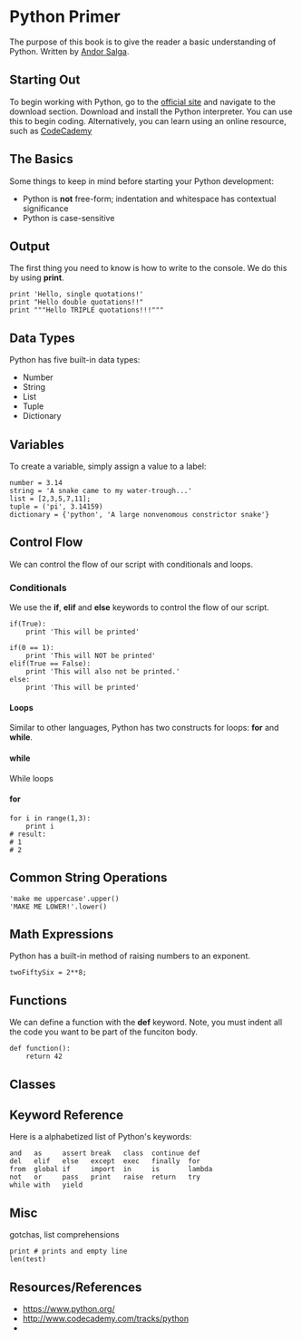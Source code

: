 # Python Primer
The purpose of this book is to give the reader a basic understanding of Python. Written by [Andor  Salga](https://asalga.wordpress.com).

## Starting Out
To begin working with Python, go to the [official site](https://www.python.org/) and navigate to the download section. Download and install the Python interpreter. You can use this to begin coding. Alternatively, you can learn using an online resource, such as [CodeCademy](http://www.codecademy.com/tracks/python)

## The Basics
Some things to keep in mind before starting your Python development:

 * Python is **not** free-form; indentation and whitespace has contextual significance
 * Python is case-sensitive


## Output
The first thing you need to know is how to write to the console. We do this by using **print**.

    print 'Hello, single quotations!'
    print "Hello double quotations!!"
    print """Hello TRIPLE quotations!!!"""


## Data Types
Python has five built-in data types:

* Number
* String
* List
* Tuple
* Dictionary

## Variables
To create a variable, simply assign a value to a label:

    number = 3.14
    string = 'A snake came to my water-trough...'
    list = [2,3,5,7,11];
    tuple = ('pi', 3.14159)
    dictionary = {'python', 'A large nonvenomous constrictor snake'}

## Control Flow
We can control the flow of our script with conditionals and loops.

### Conditionals
We use the **if**, **elif** and **else** keywords to control the flow of our script.

    if(True):
        print 'This will be printed'
    
    if(0 == 1):
        print 'This will NOT be printed'
    elif(True == False):
        print 'This will also not be printed.'
    else:
        print 'This will be printed'
    

#### Loops
Similar to other languages, Python has two constructs for loops: **for** and **while**.

#### while
While loops

#### for
    for i in range(1,3):
        print i
    # result:
    # 1
    # 2
    
## Common String Operations
    'make me uppercase'.upper()
    'MAKE ME LOWER!'.lower()

## Math Expressions
Python has a built-in method of raising numbers to an exponent.

    twoFiftySix = 2**8;
    
## Functions
We can define a function with the **def** keyword. Note, you must indent all the code you want to be part of the funciton body.

    def function():
        return 42

## Classes


## Keyword Reference
Here is a alphabetized list of Python's keywords:
<!---
| and | as | assert | break | class | continue | def |
| -- | -- | -- | -- | -- | -- | -- |
| del | elif | else | except | 4:2 | 5:2 | 6:2 |
| 0:3 | 1:3 | 2:3 | 3:3 | 4:3 | 5:3 | 6:3 |
| 0:4 | 1:4 | 2:4 | 3:4 | 4:4 | 5:4 | 6:4 |
| 0:5 | 1:5 | 2:5 | 3:5 | 4:5 | 5:5 | 6:5 |
--->

    and   as     assert break   class  continue def
    del   elif   else   except  exec   finally  for
    from  global if     import  in     is       lambda
    not   or     pass   print   raise  return   try
    while with   yield
    
## Misc
gotchas, list comprehensions

    print # prints and empty line
    len(test)

## Resources/References
* https://www.python.org/
* http://www.codecademy.com/tracks/python
* 